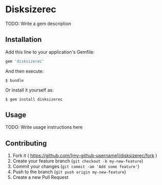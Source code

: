 # Disksizerec

TODO: Write a gem description

## Installation

Add this line to your application's Gemfile:

```ruby
gem 'disksizerec'
```

And then execute:

    $ bundle

Or install it yourself as:

    $ gem install disksizerec

## Usage

TODO: Write usage instructions here

## Contributing

1. Fork it ( https://github.com/[my-github-username]/disksizerec/fork )
2. Create your feature branch (`git checkout -b my-new-feature`)
3. Commit your changes (`git commit -am 'Add some feature'`)
4. Push to the branch (`git push origin my-new-feature`)
5. Create a new Pull Request
